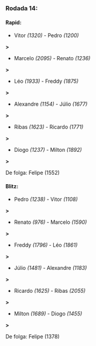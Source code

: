 ### Rodada 14:

#### Rapid:

* Vitor *(1320)*     -     Pedro *(1200)*

 **>** 
* Marcelo *(2095)*     -     Renato *(1236)*

 **>** 
* Léo *(1933)*     -     Freddy *(1875)*

 **>** 
* Alexandre *(1154)*     -     Júlio *(1677)*

 **>** 
* Ribas *(1623)*     -     Ricardo *(1771)*

 **>** 
* Diogo *(1237)*     -     Milton *(1892)*

 **>** 

De folga: Felipe (1552)

#### Blitz:

* Pedro *(1238)*     -     Vitor *(1108)*

 **>** 
* Renato *(976)*     -     Marcelo *(1590)*

 **>** 
* Freddy *(1796)*     -     Léo *(1861)*

 **>** 
* Júlio *(1481)*     -     Alexandre *(1183)*

 **>** 
* Ricardo *(1625)*     -     Ribas *(2055)*

 **>** 
* Milton *(1689)*     -     Diogo *(1455)*

 **>** 

De folga: Felipe (1378)

